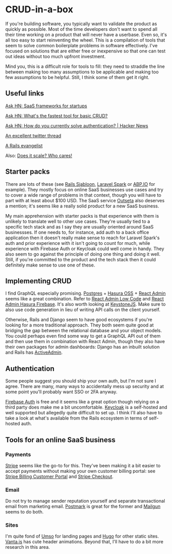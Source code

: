 # CRUD-in-a-box

If you're building software, you typically want to validate the product as quickly as possible. Most of the time developers don't want to spend all their time working on a product that will never have a userbase. Even so, it's all too easy to start reinventing the wheel. This is a compilation of tools that seem to solve common boilerplate problems in software effectively. I've focused on solutions that are either free or inexpensive so that one can test out ideas without too much upfront investment.

Mind you, this is a difficult role for tools to fill: they need to straddle the line between making too many assumptions to be applicable and making too few assumptions to be helpful. Still, I think some of them get it right.

## Useful links

[Ask HN: SaaS frameworks for startups](https://news.ycombinator.com/item?id=22209821)

[Ask HN: What's the fastest tool for basic CRUD?](https://news.ycombinator.com/item?id=22091012)

[Ask HN: How do you currently solve authentication? | Hacker News](https://news.ycombinator.com/item?id=22157166)

[An excellent twitter thread](https://twitter.com/flybayer/status/1220406529901223936)

[A Rails evangelist](https://news.ycombinator.com/item?id=17858711)

Also: [Does it scale? Who cares!](https://jacquesmattheij.com/does-it-scale-who-cares/)

## Starter packs

There are lots of these (see [Rails Sjabloon](https://www.getsjabloon.com/pricing), [Laravel Spark](https://spark.laravel.com/) or [ABP.IO](https://abp.io/) for example). They mostly focus on online SaaS businesses use cases and try to cover a wide range of problems in that context, though you will have to part with at least about $100 USD. The SaaS service [Outseta](outseta.com) also deserves a mention; it's seems like a really solid product for a new SaaS business.

My main apprehension with starter packs is that experience with them is unlikely to translate well to other use cases. They're usually tied to a specific tech stack and as I say they are usually oriented around SaaS businessses. If one needs to, for instance, add auth to a back office application then it doesn't really make sense to reach for Laravel Spark's auth and prior experience with it isn't going to count for much, while experience with Firebase Auth or Keycloak could well come in handy. They also seem to go against the principle of doing one thing and doing it well. Still, if you're committed to the product and the tech stack then it could definitely make sense to use one of these.

## Implementing CRUD

I find GraphQL especially promising. [Postgres](https://www.postgresql.org/) + [Hasura OSS](https://hasura.io/opensource/) + [React Admin](https://marmelab.com/react-admin/) seems like a great combination. Refer to [React Admin Low Code](https://github.com/cpursley/react-admin-low-code) and [React Admin Hasura Firebase](https://github.com/dvasdekis/react-admin-hasura-firebase). It's also worth looking at [KeystoneJS](https://www.keystonejs.com/). Make sure to also use code generation in lieu of writing API calls on the client yourself.

Otherwise, Rails and Django seem to have good ecosystems if you're looking for a more traditional approach. They both seem quite good at bridging the gap between the relational database and your object models. You could perhaps even find some way to get a GraphQL API out of them and then use them in combination with React Admin, though they also have their own packages for admin dashboards: Django has an inbuilt solution and Rails has [ActiveAdmin](https://activeadmin.info/).

## Authentication

Some people suggest you should ship your own auth, but I'm not sure I agree. There are many, many ways to accidentally mess up security and at some point you'll probably want SSO or 2FA anyway.

[Firebase Auth](https://firebase.google.com/docs/auth) is free and it seems like a great option though relying on a third party does make me a bit uncomfortable. [Keycloak](https://www.keycloak.org/) is a self-hosted and well supported but allegedly quite difficult to set up. I think I'll also have to take a look at what's available from the Rails ecosystem in terms of self-hosted auth.

## Tools for an online SaaS business

### Payments

[Stripe](https://stripe.com/) seems like the go-to for this. They've been making it a bit easier to accept payments without making your own customer billing portal: see [Stripe Billing Customer Portal](https://stripe.com/blog/billing-customer-portal) and [Stripe Checkout](https://stripe.com/en-gb-us/payments/checkout).

### Email

Do not try to manage sender reputation yourself and separate transactional email from marketing email. [Postmark](https://postmarkapp.com/) is great for the former and [Mailgun](https://www.mailgun.com/) seems to do both.

### Sites

I'm quite fond of [Umso](https://www.umso.com/) for landing pages and [Hugo](https://gohugo.io/) for other static sites. [Vanta.js](https://www.vantajs.com/) has cute header animations. Beyond that, I'll have to do a bit more research in this area.
